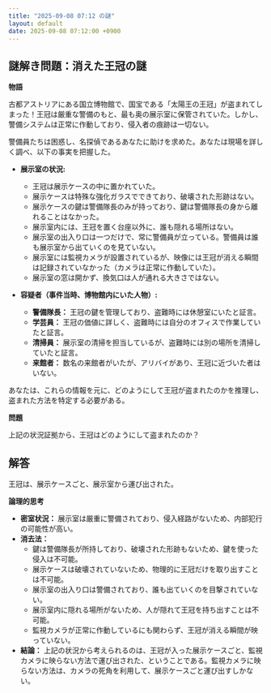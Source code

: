 ```yaml
---
title: "2025-09-08 07:12 の謎"
layout: default
date: 2025-09-08 07:12:00 +0900
---
```

## 謎解き問題：消えた王冠の謎

**物語**

古都アストリアにある国立博物館で、国宝である「太陽王の王冠」が盗まれてしまった！王冠は厳重な警備のもと、最も奥の展示室に保管されていた。しかし、警備システムは正常に作動しており、侵入者の痕跡は一切ない。

警備員たちは困惑し、名探偵であるあなたに助けを求めた。あなたは現場を詳しく調べ、以下の事実を把握した。

*   **展示室の状況:**
    *   王冠は展示ケースの中に置かれていた。
    *   展示ケースは特殊な強化ガラスでできており、破壊された形跡はない。
    *   展示ケースの鍵は警備隊長のみが持っており、鍵は警備隊長の身から離れることはなかった。
    *   展示室内には、王冠を置く台座以外に、誰も隠れる場所はない。
    *   展示室の出入り口は一つだけで、常に警備員が立っている。警備員は誰も展示室から出ていくのを見ていない。
    *   展示室には監視カメラが設置されているが、映像には王冠が消える瞬間は記録されていなかった（カメラは正常に作動していた）。
    *   展示室の窓は開かず、換気口は人が通れる大きさではない。

*   **容疑者（事件当時、博物館内にいた人物）:**
    *   **警備隊長：** 王冠の鍵を管理しており、盗難時には休憩室にいたと証言。
    *   **学芸員：** 王冠の価値に詳しく、盗難時には自分のオフィスで作業していたと証言。
    *   **清掃員：** 展示室の清掃を担当しているが、盗難時には別の場所を清掃していたと証言。
    *   **来館者：** 数名の来館者がいたが、アリバイがあり、王冠に近づいた者はいない。

あなたは、これらの情報を元に、どのようにして王冠が盗まれたのかを推理し、盗まれた方法を特定する必要がある。

**問題**

上記の状況証拠から、王冠はどのようにして盗まれたのか？

## 解答

王冠は、展示ケースごと、展示室から運び出された。

**論理的思考**

*   **密室状況：** 展示室は厳重に警備されており、侵入経路がないため、内部犯行の可能性が高い。
*   **消去法：**
    *   鍵は警備隊長が所持しており、破壊された形跡もないため、鍵を使った侵入は不可能。
    *   展示ケースは破壊されていないため、物理的に王冠だけを取り出すことは不可能。
    *   展示室の出入り口は警備されており、誰も出ていくのを目撃されていない。
    *   展示室内に隠れる場所がないため、人が隠れて王冠を持ち出すことは不可能。
    *   監視カメラが正常に作動しているにも関わらず、王冠が消える瞬間が映っていない。
*   **結論：** 上記の状況から考えられるのは、王冠が入った展示ケースごと、監視カメラに映らない方法で運び出された、ということである。監視カメラに映らない方法は、カメラの死角を利用して、展示ケースごと運び出すしかない。
